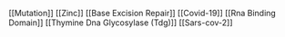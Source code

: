 [[Mutation]]
[[Zinc]]
[[Base Excision Repair]]
[[Covid-19]]
[[Rna Binding Domain]]
[[Thymine Dna Glycosylase (Tdg)]]
[[Sars-cov-2]]
